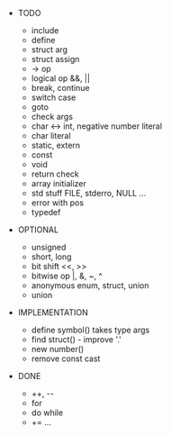 * TODO
  - include
  - define
  - struct arg
  - struct assign
  - -> op
  - logical op &&, ||
  - break, continue
  - switch case
  - goto
  - check args
  - char <-> int, negative number literal
  - char literal
  - static, extern
  - const
  - void
  - return check
  - array initializer
  - std stuff FILE, stderro, NULL ...
  - error with pos
  - typedef

* OPTIONAL
  - unsigned
  - short, long
  - bit shift <<, >>
  - bitwise op |, &, ~, ^
  - anonymous enum, struct, union
  - union

* IMPLEMENTATION
  - define symbol() takes type args
  - find struct() - improve '.'
  - new number()
  - remove const cast

* DONE
  - ++, --
  - for
  - do while
  - += ...
